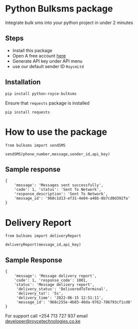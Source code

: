 # Python Bulksms package
 Integrate bulk sms into your python project in under 2 minutes

## Steps
- Install this package
- Open A free account [here](https://roycebulksms.com/)
- Generate API key under API menu
- use our default sender ID  `RoyceLtd`

## Installation


``` 
pip install python-royce-bulksms
 ```
 Ensure that `requests` package is installed 
``` 
pip install requests
 ```

 # How to use the package

```
from bulksms import sendSMS

sendSMS(phone_number,message,sender_id,api_key)

```

## Sample response
```
{
    'message': 'Messages sent successfully', 
    'code': 1, 'status': 'Sent To Network', 
    'response_description': 'Sent To Network', 
    'message_id': '968c1d13-ef31-4e04-a46b-8b7cd0d392fa'
}

```

# Delivery Report
```
from bulksms import deliveryReport

deliveryReport(message_id,api_key)

```



## Sample Response

```
{
    'message': 'Message delivery report', 
    'code': 1, 'response_code': 1001, 
    'status': 'Message delivery report',
     'delivery_status': 'DeliveredToTerminal', 
     'delivery_tat': '5s', 
     'delivery_time': '2022-06-15 12:51:11', 
     'message_id': '968c255e-4b03-40da-9762-786793cf1cd8'
}
```

For support call +254 713 727 937 email developer@roycetechnologies.co.ke